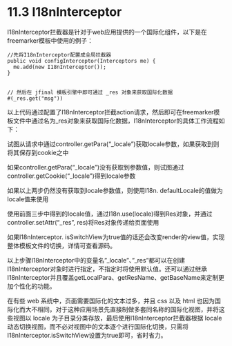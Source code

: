 # 11.3 I18nInterceptor
I18nInterceptor拦截器是针对于web应用提供的一个国际化组件，以下是在freemarker模板中使用的例子：
```
//先将I18nInterceptor配置成全局拦截器
public void configInterceptor(Interceptors me) {
  me.add(new I18nInterceptor());
}

 
// 然后在 jfinal 模板引擎中即可通过 _res 对象来获取国际化数据
#(_res.get("msg"))
```
以上代码通过配置了I18nInterceptor拦截action请求，然后即可在freemarker模板文件中通过名为_res对象来获取国际化数据，I18nInterceptor的具体工作流程如下：

试图从请求中通过controller.getPara(“_locale”)获取locale参数，如果获取到则将其保存到cookie之中 

如果controller.getPara(“_locale”)没有获取到参数值，则试图通过controller.getCookie(“_locale”)得到locale参数

如果以上两步仍然没有获取到locale参数值，则使用I18n. defaultLocale的值做为locale值来使用

使用前面三步中得到的locale值，通过I18n.use(locale)得到Res对象，并通过controller.setAttr(“_res”, res)将Res对象传递给页面使用

如果I18nInterceptor. isSwitchView为true值的话还会改变render的view值，实现整体模板文件的切换，详情可查看源码。

以上步骤I18nInterceptor中的变量名”_locale”、”_res”都可以在创建I18nInterceptor对象时进行指定，不指定时将使用默认值。还可以通过继承I18nInterceptor并且覆盖getLocalPara、getResName、getBaseName来定制更加个性化的功能。

在有些 web 系统中，页面需要国际化的文本过多，并且 css 以及 html 也因为国际化而大不相同，对于这种应用场景先直接制做多套同名称的国际化视图，并将这些视图以 locale 为子目录分类存放，最后使用I18nInterceptor拦截器根据 locale 动态切换视图，而不必对视图中的文本逐个进行国际化切换，只需将I18nInterceptor.isSwitchView设置为true即可，省时省力。